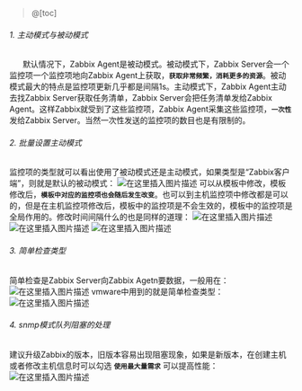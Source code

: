 ﻿>@[toc]
###### 1. 主动模式与被动模式
&nbsp;&nbsp;&nbsp;&nbsp;&nbsp;&nbsp;默认情况下，Zabbix Agent是被动模式。被动模式下，Zabbix Server会一个监控项一个监控项地向Zabbix Agent上获取，**`获取非常频繁，消耗更多的资源`**。被动模式最大的特点是监控项更新几乎都是间隔1s。主动模式下，Zabbix Agent主动去找Zabbix Server获取任务清单，Zabbix Server会把任务清单发给Zabbix Agent。这样Zabbix就受到了这些监控项，Zabbix Agent采集这些监控项，**`一次性`** 发给Zabbix Server。当然一次性发送的监控项的数目也是有限制的。
###### 2. 批量设置主动模式
监控项的类型就可以看出使用了被动模式还是主动模式，如果类型是“Zabbix客户端”，则就是默认的被动模式：
![在这里插入图片描述](https://img-blog.csdnimg.cn/20200602111429298.png?x-oss-process=image/watermark,type_ZmFuZ3poZW5naGVpdGk,shadow_10,text_aHR0cHM6Ly9ibG9nLmNzZG4ubmV0L1RoYW5sb24=,size_16,color_FFFFFF,t_70)
可以从模板中修改，模板修改后，**`模板中对应的监控项也会随后发生改变`**。也可以到主机监控项中修改都是可以的，但是在主机监控项修改后，模板中的监控项是不会生效的，模板中的监控项是全局作用的。修改时间间隔什么的也是同样的道理：
![在这里插入图片描述](https://img-blog.csdnimg.cn/20200602111804538.png?x-oss-process=image/watermark,type_ZmFuZ3poZW5naGVpdGk,shadow_10,text_aHR0cHM6Ly9ibG9nLmNzZG4ubmV0L1RoYW5sb24=,size_16,color_FFFFFF,t_70)
![在这里插入图片描述](https://img-blog.csdnimg.cn/20200602113055432.png?x-oss-process=image/watermark,type_ZmFuZ3poZW5naGVpdGk,shadow_10,text_aHR0cHM6Ly9ibG9nLmNzZG4ubmV0L1RoYW5sb24=,size_16,color_FFFFFF,t_70)
![在这里插入图片描述](https://img-blog.csdnimg.cn/20200602113253786.png?x-oss-process=image/watermark,type_ZmFuZ3poZW5naGVpdGk,shadow_10,text_aHR0cHM6Ly9ibG9nLmNzZG4ubmV0L1RoYW5sb24=,size_16,color_FFFFFF,t_70)
###### 3. 简单检查类型
简单检查是Zabbix Server向Zabbix Agetn要数据，一般用在：
![在这里插入图片描述](https://img-blog.csdnimg.cn/20200602113703703.png?x-oss-process=image/watermark,type_ZmFuZ3poZW5naGVpdGk,shadow_10,text_aHR0cHM6Ly9ibG9nLmNzZG4ubmV0L1RoYW5sb24=,size_16,color_FFFFFF,t_70)
vmware中用到的就是简单检查类型：
![在这里插入图片描述](https://img-blog.csdnimg.cn/2020060211372868.png?x-oss-process=image/watermark,type_ZmFuZ3poZW5naGVpdGk,shadow_10,text_aHR0cHM6Ly9ibG9nLmNzZG4ubmV0L1RoYW5sb24=,size_16,color_FFFFFF,t_70)
###### 4. snmp模式队列阻塞的处理
建议升级Zabbix的版本，旧版本容易出现阻塞现象，如果是新版本，在创建主机或者修改主机信息时可以勾选 **`使用最大量需求`** 可以提高性能：
![在这里插入图片描述](https://img-blog.csdnimg.cn/20200602114740113.png?x-oss-process=image/watermark,type_ZmFuZ3poZW5naGVpdGk,shadow_10,text_aHR0cHM6Ly9ibG9nLmNzZG4ubmV0L1RoYW5sb24=,size_16,color_FFFFFF,t_70)

